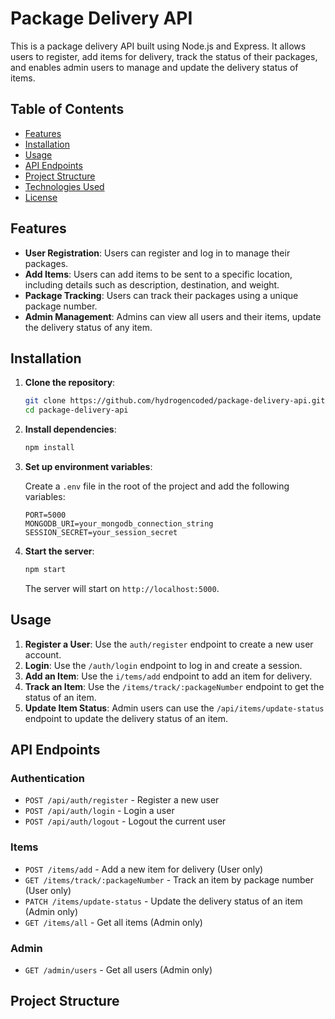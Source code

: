 # Package Delivery API

This is a package delivery API built using Node.js and Express. It allows users to register, add items for delivery, track the status of their packages, and enables admin users to manage and update the delivery status of items.

## Table of Contents

- [Features](#features)
- [Installation](#installation)
- [Usage](#usage)
- [API Endpoints](#api-endpoints)
- [Project Structure](#project-structure)
- [Technologies Used](#technologies-used)
- [License](#license)

## Features

- **User Registration**: Users can register and log in to manage their packages.
- **Add Items**: Users can add items to be sent to a specific location, including details such as description, destination, and weight.
- **Package Tracking**: Users can track their packages using a unique package number.
- **Admin Management**: Admins can view all users and their items, update the delivery status of any item.

## Installation

1. **Clone the repository**:

   ```bash
   git clone https://github.com/hydrogencoded/package-delivery-api.git
   cd package-delivery-api
   ```

2. **Install dependencies**:

   ```bash
   npm install
   ```

3. **Set up environment variables**:

   Create a `.env` file in the root of the project and add the following variables:

   ```plaintext
   PORT=5000
   MONGODB_URI=your_mongodb_connection_string
   SESSION_SECRET=your_session_secret
   ```

4. **Start the server**:

   ```bash
   npm start
   ```

   The server will start on `http://localhost:5000`.

## Usage

1. **Register a User**: Use the `auth/register` endpoint to create a new user account.
2. **Login**: Use the `/auth/login` endpoint to log in and create a session.
3. **Add an Item**: Use the `i/tems/add` endpoint to add an item for delivery.
4. **Track an Item**: Use the `/items/track/:packageNumber` endpoint to get the status of an item.
5. **Update Item Status**: Admin users can use the `/api/items/update-status` endpoint to update the delivery status of an item.

## API Endpoints

### Authentication

- `POST /api/auth/register` - Register a new user
- `POST /api/auth/login` - Login a user
- `POST /api/auth/logout` - Logout the current user

### Items

- `POST /items/add` - Add a new item for delivery (User only)
- `GET /items/track/:packageNumber` - Track an item by package number (User only)
- `PATCH /items/update-status` - Update the delivery status of an item (Admin only)
- `GET /items/all` - Get all items (Admin only)

### Admin

- `GET /admin/users` - Get all users (Admin only)

## Project Structure

